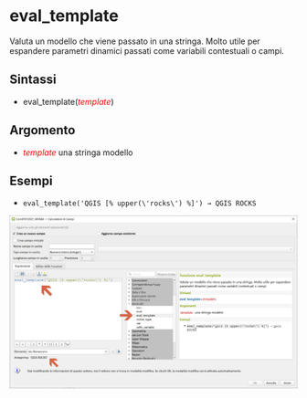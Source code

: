 # eval_template

Valuta un modello che viene passato in una stringa. Molto utile per espandere parametri dinamici passati come variabili contestuali o campi.

## Sintassi

* eval_template(*<span style="color:red;">template</span>*)

## Argomento

* *<span style="color:red;">template</span>* una stringa modello

## Esempi

- `eval_template('QGIS [% upper(\'rocks\') %]') → QGIS ROCKS`

![](../../img/generale/eval_template1.png)
